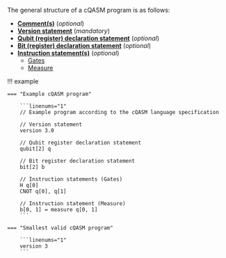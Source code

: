 The general structure of a cQASM program is as follows:

- **[Comment(s)](whitespace_comments.md)** (_optional_)
- **[Version statement](../statements/version_statement.md)** (_mandatory_)
- **[Qubit (register) declaration statement](../statements/qubit_register_declaration_statement.md)** (_optional_)
- **[Bit (register) declaration statement](../statements/bit_register_declaration_statement.md)** (_optional_)
- **[Instruction statement(s)](../statements/instruction_statement.md)** (_optional_)
    - [Gates](../instructions/gates.md)
    - [Measure](../instructions/measure.md)

!!! example

    === "Example cQASM program"

        ```linenums="1"
        // Example program according to the cQASM language specification
        
        // Version statement
        version 3.0
        
        // Qubit register declaration statement
        qubit[2] q

        // Bit register declaration statement
        bit[2] b
        
        // Instruction statements (Gates)
        H q[0]
        CNOT q[0], q[1]
        
        // Instruction statement (Measure)
        b[0, 1] = measure q[0, 1]
        ```

    === "Smallest valid cQASM program"

        ```linenums="1"
        version 3
        ```
